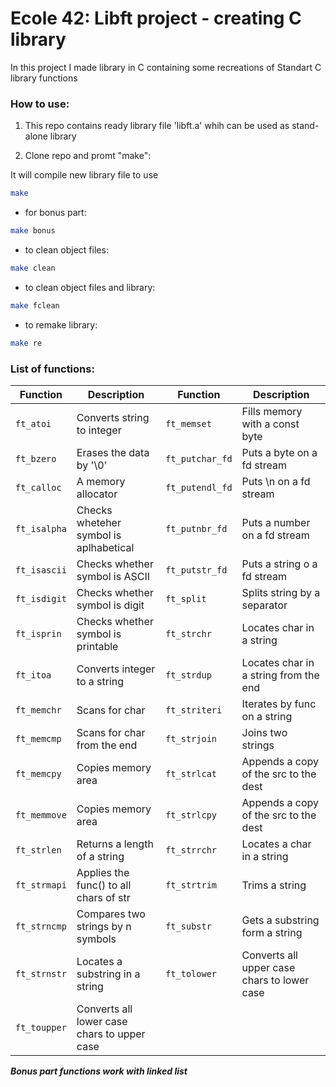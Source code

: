 # Ecole 42: Libft project - creating C library

In this project I made library in C containing some recreations of Standart C library functions

### How to use:

1) This repo contains ready library file 'libft.a' whih can be used as stand-alone library

2) Clone repo and promt "make":

It will compile new library file to use

```Bash
make
```

* for bonus part:

```Bash
make bonus
```

* to clean object files:
```Bash
make clean
```

* to clean object files and library:
```Bash
make fclean
```

* to remake library:
```Bash
make re
```

### List of functions:

| Function | Description | Function | Description
| --- | --- | --- | --- |
| `ft_atoi` | Converts string to integer | `ft_memset` | Fills memory with a const byte |
| `ft_bzero` | Erases the data by '\0' | `ft_putchar_fd` | Puts a byte on a fd stream |
| `ft_calloc` | A memory allocator | `ft_putendl_fd` | Puts \n on a fd stream|
| `ft_isalpha` | Checks wheteher symbol is aplhabetical | `ft_putnbr_fd` | Puts a number on a fd stream|
| `ft_isascii`| Checks whether symbol is ASCII | `ft_putstr_fd` | Puts a string o a fd stream |
| `ft_isdigit` | Checks whether symbol is digit | `ft_split` | Splits string by a separator |
| `ft_isprin` | Checks whether symbol is printable | `ft_strchr` | Locates char in a string |
| `ft_itoa` | Converts integer to a string | `ft_strdup` | Locates char in a string from the end|
| `ft_memchr` | Scans for char | `ft_striteri` | Iterates by func on a string |
| `ft_memcmp` | Scans for char from the end | `ft_strjoin` | Joins two strings |
| `ft_memcpy` | Copies memory area | `ft_strlcat` | Appends a copy of the src to the dest |
| `ft_memmove` | Copies memory area | `ft_strlcpy` | Appends a copy of the src to the dest |
| `ft_strlen` | Returns a length of a string | `ft_strrchr` | Locates a char in a string |
| `ft_strmapi` | Applies the func() to all chars of str | `ft_strtrim` | Trims a string |
| `ft_strncmp` | Compares two strings by n symbols | `ft_substr` | Gets a substring form a string |
| `ft_strnstr` | Locates a substring in a string | `ft_tolower` | Converts all upper case chars to lower case |
| `ft_toupper` | Converts all lower case chars to upper case |

***Bonus part functions work with linked list***


